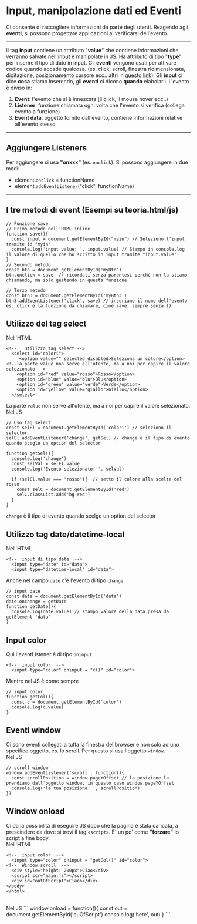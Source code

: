 # Input, manipolazione dati ed Eventi

Ci consente di raccogliere informazioni da parte degli utenti. Reagendo agli **eventi**, si possono progettare applicazioni al verificarsi dell'evento.

---
Il tag **input** contiene un attributo "**value**" che contiene informazioni che verranno salvate nell'input e manipolate in JS. Ha attributo di tipo "**type**" per inserire il tipo di dato in input. Gli **eventi** vengono usati per attivare codice quando accade qualcosa. (es. click, scroll, finestra ridimensionata, digitazione, posizionamento cursore ecc.. altri in [questo link](https://www.w3schools.com/jsref/dom_obj_event.asp)). Gli **input** ci dice **cosa** stiamo inserendo, gli **eventi** ci dicono **quando** elabolarli.
L'evento è diviso in:
1. **Event**: l'evento che si è innescata (il click, il mouse hover ecc..)
2. **Listener**: funzione chiamata ogni volta che l'evento si verifica (collega evento a funzione)
3. **Event data**: oggetto fornito dall'evento, contiene informazioni relative all'evento stesso

---
## Aggiungere Listeners
Per aggiungere si usa **"onxxx"** (es. `onclick`). Si possono aggiungere in due modi:
* element.`onclick` = functionName
* element.`addEventListener`("click", functionName)

---
## I tre metodi di event (Esempi su teoria.html/js)
```
// Funzione save
// Primo metodo nell'HTML inline
function save(){ 
  const input = document.getElementById("myin") // Seleziono l'input tramite id "myin"
  console.log('input value: ', input.value) // Stampo in console.log il valore di quello che ho scritto in input tramite "input.value"
}
// Secondo metodo
const btn = document.getElementById('myBtn')
btn.onclick = save  // ricordati senza parentesi perché non la stiamo chiamando, ma solo gestendo in questa funzione

// Terzo metodo
const btn3 = document.getElementById('myBtn3')
btn3.addEventListener('click', save) // inseriamo il nome dell'evento es. click e la funzione da chiamare, cioè save, sempre senza ()
```
## Utilizzo del tag select

Nell'HTML
```
<!--   Utilizzo tag select -->
  <select id="colori">
     <option value="" selected disabled>Seleziona un colore</option>  <!--la parte value non serve all'utente, ma a noi per capire il valore selezionato -->
    <option id="red" value="rosso">Rosso</option>
    <option id="blue" value="blu">Blu</option>
    <option id="green" value="verde">Verde</option>
    <option id="yellow" value="giallo">Giallo</option>
  </select>
```
La parte `value` non serve all'utente, ma a noi per capire il valore selezionato.
Nel JS
```
// Uso tag select
const selEl = document.getElementById('colori') // seleziono il selector
selEl.addEventListener('change', getSel) // change è il tipo di evento quando sceglo un option del selector

function getSel(){
  console.log('change')
  const selVal = selEl.value
  console.log('Evento selezionato: ', selVal)
  
  if (selEl.value === "rosso"){  // setto il colore alla scelta del rosso
    const selC = document.getElementById('red')
    selC.classList.add('bg-red')
  }
}
```
`change` è il tipo di evento quando scelgo un option del selector

## Utilizzo tag date/datetime-local

Nell'HTML
```
<!--  input di tipo date  -->
  <input type="date" id="data">
  <input type="datetime-local" id="data">
```
Anche nel campo `date` c'è l'evento di tipo `change`
```
// input date
const date = document.getElementById('data')
date.onchange = getDate
function getDate(){
  console.log(date.value) // stampo valore della data presa da getElement 'data'
}
```

## Input color
Qui l'eventListener è di tipo `oninput`
```
<!--  input color  -->
  <input type="color" oninput = "c()" id="color">
```
Mentre nel JS è come sempre
```
// input color
function getCol(){
  const c = document.getElementById('color')
  console.log(c.value)
}
```

## Eventi window

Ci sono eventi collegati a tutta la finestra del browser e non solo ad uno specifico oggetto, es. lo scroll. Per questo si usa l'oggetto `window`.
<br>
Nel JS
```
// scroll window
window.addEventListener('scroll', function(){
  const scrollPosition = window.pageYOffset // la posizione la prendiamo dall'oggetto window, in questo caso window.pageYOffset
  console.log('la tua posizione: ', scrollPosition)
})
```

## Window onload
Ci da la possibilità di eseguire JS dopo che la pagina è stata caricata, a prescindere da dove si trovi il tag `<script>`. E' un po' come **"forzare"** lo script a fine body. 
<br>
Nell'HTML
```
<!--  input color  -->
  <input type="color" oninput = "getCol()" id="color">
<!--  Window scroll  -->
  <div style="height: 200px">Ciao</div>
  <script scr="main.js"></script>
  <div id="outOfScript">Ciaoo</div>
</body>
</html>

```

<br>
Nel JS
```
window.onload = function(){
  const out = document.getElementById('ouOfScript')
  console.log('here', out)
}
```
